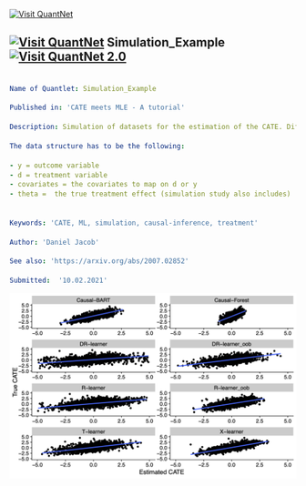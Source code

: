 [<img src="https://github.com/QuantLet/Styleguide-and-FAQ/blob/master/pictures/banner.png" width="888" alt="Visit QuantNet">](http://quantlet.de/)

## [<img src="https://github.com/QuantLet/Styleguide-and-FAQ/blob/master/pictures/qloqo.png" alt="Visit QuantNet">](http://quantlet.de/) **Simulation_Example** [<img src="https://github.com/QuantLet/Styleguide-and-FAQ/blob/master/pictures/QN2.png" width="60" alt="Visit QuantNet 2.0">](http://quantlet.de/)

```yaml

Name of Quantlet: Simulation_Example

Published in: 'CATE meets MLE - A tutorial'

Description: Simulation of datasets for the estimation of the CATE. Different settings are possible, e.g random assignment, confounding (selection-bias), linear and non-linear dependencies.

The data structure has to be the following: 

- y = outcome variable
- d = treatment variable
- covariates = the covariates to map on d or y
- theta =  the true treatment effect (simulation study also includes)


Keywords: 'CATE, ML, simulation, causal-inference, treatment'

Author: 'Daniel Jacob'

See also: 'https://arxiv.org/abs/2007.02852'

Submitted:  '10.02.2021'

```

![Picture1](Simulation_Scatterplot_S1.png)
